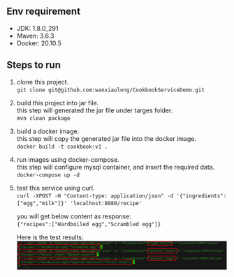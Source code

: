 ## Env requirement
* JDK: 1.8.0_291
* Maven: 3.6.3
* Docker: 20.10.5


## Steps to run
1. clone this project.  
`git clone git@github.com:wanxiaolong/CookbookServiceDemo.git`

2. build this project into jar file.  
this step will generated the jar file under targes folder.  
`mvn clean package`

3. build a docker image.  
this step will copy the generated jar file into the docker image.  
`docker build -t cookbook:v1 .`

4. run images using docker-compose.  
this step will configure mysql container, and insert the required data.  
`docker-compose up -d`

5. test this service using curl.  
`curl -XPOST -H "Content-type: application/json" -d '{"ingredients":["egg","milk"]}' 'localhost:8080/recipe'`

   you will get below content as response:  
`{"recipes":["Hardboiled egg","Scrambled egg"]}`

   Here is the test results:
![service test result](file/test_service.png "service test result")

